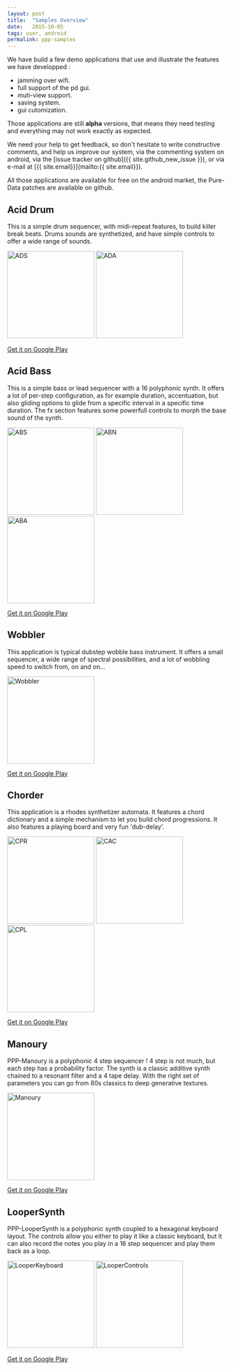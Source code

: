 ```yaml
---
layout: post
title:  "Samples Overview"
date:   2015-10-05 
tags: user, android
permalink: ppp-samples
---
```


We have build a few demo applications that use and illustrate the features we have developped :

* jamming over wifi.
* full support of the pd gui.
* muti-view support.
* saving system.
* gui cutomization.

Those applications are still **alpha** versions, that means they need testing and everything may not work exactly as expected.

We need your help to get feedback, so don't hesitate to write constructive comments, and help us improve our system, via the commenting system on android, via the [issue tracker on github]({{ site.github_new_issue }}), or via e-mail at [{{ site.email}}](mailto:{{ site.email}}).

All those applications are available for free on the android market, the Pure-Data patches are available on github.

## Acid Drum
This is a simple drum sequencer, with midi-repeat features, to build killer break beats. Drums sounds are synthetized, and have simple controls to offer a wide range of sounds.

<img src="{{site.baseurl}}/img/apps/AcidDrumsSequencer.png" alt="ADS" style="width: 200px;"/>
<img src="{{site.baseurl}}/img/apps/AcidDrumsAudio.png" alt="ADA" style="width: 200px;"/>

[Get it on Google Play](https://play.google.com/store/apps/details?id=net.mgsx.ppp.samples.aciddrums)

## Acid Bass
This is a simple bass or lead sequencer with a 16 polyphonic synth. It offers a lot of per-step configuration, as for example duration, accentuation, but also gliding options to glide from a specific interval in a specific time duration. The fx section features some powerfull controls to morph the base sound of the synth.

<img src="{{site.baseurl}}/img/apps/AcidBassSequencer.png" alt="ABS" style="width: 200px;"/>
<img src="{{site.baseurl}}/img/apps/AcidBassNoteOptions.png" alt="ABN" style="width: 200px;"/>
<img src="{{site.baseurl}}/img/apps/AcidBassAudio.png" alt="ABA" style="width: 200px;"/>

[Get it on Google Play](https://play.google.com/store/apps/details?id=net.mgsx.ppp.samples.acidbass)

## Wobbler
This application is typical dubstep wobble bass instrument. It offers a small sequencer, a wide range of spectral possibilities, and a lot of wobbling speed to switch from, on and on...

<img src="{{site.baseurl}}/img/apps/Wobbler.png" alt="Wobbler" style="width: 200px;"/>

[Get it on Google Play](https://play.google.com/store/apps/details?id=net.mgsx.ppp.samples.wobble)


## Chorder
This application is a rhodes synthetizer automata. It features a chord dictionary and a simple mechanism to let you build chord progressions. It also features a playing board and very fun 'dub-delay'.

<img src="{{site.baseurl}}/img/apps/ChorderProgression.png" alt="CPR" style="width: 200px;"/>
<img src="{{site.baseurl}}/img/apps/ChorderAudioControls.png" alt="CAC" style="width: 200px;"/>
<img src="{{site.baseurl}}/img/apps/ChorderPlay.png" alt="CPL" style="width: 200px;"/>

[Get it on Google Play](https://play.google.com/store/apps/details?id=net.mgsx.ppp.samples.chorder)


## Manoury
PPP-Manoury is a polyphonic 4 step sequencer ! 4 step is not much, but each step has a probability factor. The synth is a classic additive synth chained to a resonant filter and a 4 tape delay. With the right set of parameters you can go from 80s classics to deep generative textures.

<img src="{{site.baseurl}}/img/apps/Manoury.png" alt="Manoury" style="width: 200px;"/>

[Get it on Google Play](https://play.google.com/store/apps/details?id=net.mgsx.ppp.manoury)


## LooperSynth
PPP-LooperSynth is a polyphonic synth coupled to a hexagonal keyboard layout. The controls allow you either to play it like a classic keyboard, but it can also record the notes you play in a 16 step sequencer and play them back as a loop. 

<img src="{{site.baseurl}}/img/apps/LooperSynth_Keyboard.png" alt="LooperKeyboard" style="width: 200px;"/>
<img src="{{site.baseurl}}/img/apps/LooperSynth_Controls.png" alt="LooperControls" style="width: 200px;"/>

[Get it on Google Play](https://play.google.com/store/apps/details?id=net.mgsx.ppp.loopersynth)

